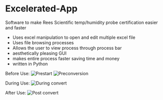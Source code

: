 # Excelerated-App
Software to make Rees Scientific temp/humidity probe certification easier and faster

- Uses excel manipulation to open and edit multiple excel file
- Uses file browsing processes
- Allows the user to view process through process bar
- aesthetically pleasing GUI
- makes entire process faster saving time and money
- written in Python

Before Use:
![Prestart](https://user-images.githubusercontent.com/97414759/179066942-cbe05739-7601-4912-abff-1558843adb2e.png)
![Preconversion](https://user-images.githubusercontent.com/97414759/179066965-0e9e1b0e-e516-48c3-99e2-962dd88e0b46.png)

During Use:
![During convert](https://user-images.githubusercontent.com/97414759/179066998-85f0c3d5-f2d9-4db3-a3f5-c0a6b06a4c30.png)

After Use: 
![Post convert](https://user-images.githubusercontent.com/97414759/179067028-5f0161dd-0d1e-47a9-bfed-8223c20af489.png)
